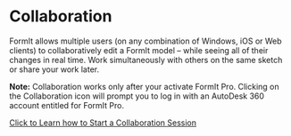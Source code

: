 # Collaboration

FormIt allows multiple users \(on any combination of Windows, iOS or Web clients\) to collaboratively edit a FormIt model – while seeing all of their changes in real time. Work simultaneously with others on the same sketch or share your work later.

**Note:** Collaboration works only after your activate FormIt Pro. Clicking on the Collaboration icon will prompt you to log in with an AutoDesk 360 account entitled for FormIt Pro.

[Click to Learn how to Start a Collaboration Session](../tool-library/collaboration.md)

